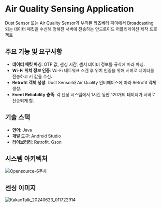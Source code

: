 # Air Quality Sensing Application

Dust Sensor 또는 Air Quality Sensor가 부착된 라즈베리 파이에서 Broadcasting되는 데이터 패킷을 수신해 정해진 서버에 전송하는 안드로이드 어플리케이션 제작 프로젝트

## 주요 기능 및 요구사항

- **데이터 패킷 파싱**: OTP 값, 센싱 시간, 센서 데이터 정보를 규칙에 따라 파싱.
- **Wi-Fi 위치 정보 인증**: Wi-Fi 네트워크 스캔 후 위치 인증을 위해 서버로 데이터를 전송하고 키 값을 수신.
- **Retrofit 객체 생성**: Dust Sensor와 Air Quality 인터페이스에 따라 Retrofit 객체 생성.
- **Event Reliability 충족**: 각 센싱 시스템에서 1시간 동안 120개의 데이터가 서버로 전송되게 함.

## 기술 스택

- **언어**: Java
- **개발 도구**: Android Studio
- **라이브러리**: Retrofit, Gson

## 시스템 아키텍처

![Opensource-6주차](https://github.com/shimyounseob/air-quality-sensing-application/assets/97441805/7823dbeb-a302-4397-8fcf-01640ee42ddd)

## 센싱 이미지

![KakaoTalk_20240623_011722914](https://github.com/shimyounseob/air-quality-sensing-application/assets/97441805/84d06a34-7583-4580-b5c7-7ccb7eb43b7c)
